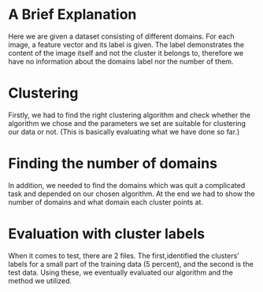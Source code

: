# A Brief Explanation
Here we are given a dataset consisting of different domains. For each image, a feature vector and its label is given. The label demonstrates the content of the image itself and not the cluster it belongs to, therefore we have no information about the domains label nor the number of them.
# Clustering
Firstly, we had to find the right clustering algorithm and check whether the algorithm we chose and the parameters we set are suitable for clustering our data or not. (This is basically evaluating what we have done so far.)
# Finding the number of domains
In addition, we needed to find the domains which was quit a complicated task and depended on our chosen algorithm. At the end we had to show the number of domains and what domain each cluster points at.
# Evaluation with cluster labels
When it comes to test, there are 2 files. The first,identified the clusters’ labels for a small part of the training data (5 percent), and the second is the test data. Using these, we eventually evaluated our algorithm and the method we utilized.

